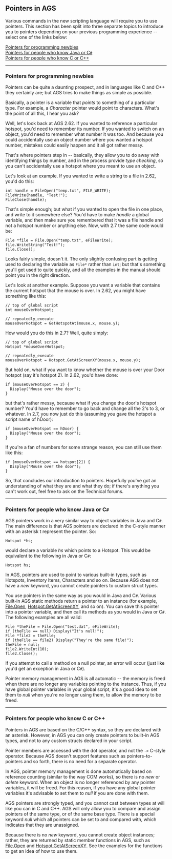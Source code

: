 Pointers in AGS
---------------

Various commands in the new scripting language will require you to use
pointers. This section has been split into three separate topics to
introduce you to pointers depending on your previous programming
experience -- select one of the links below:

[Pointers for programming newbies](#PointersForNewbies)\
[Pointers for people who know Java or C`#`](#PointersForJavaCSharp)\
[Pointers for people who know C or C++](#PointersForC)

------------------------------------------------------------------------



### Pointers for programming newbies

Pointers can be quite a daunting prospect, and in languages like C and
C++ they certainly are; but AGS tries to make things as simple as
possible.

Basically, a pointer is a variable that *points* to something of a
particular type. For example, a *Character* pointer would point to
characters. What's the point of all this, I hear you ask?

Well, let's look back at AGS 2.62. If you wanted to reference a
particular hotspot, you'd need to remember its number. If you wanted to
switch on an object, you'd need to remember what number it was too. And
because you could accidentally use an object number where you wanted a
hotspot number, mistakes could easily happen and it all got rather
messy.

That's where pointers step in -- basically, they allow you to do away
with identifying things by number, and in the process provide *type
checking*, so you can't accidentally use a hotspot where you meant to
use an object.

Let's look at an example. If you wanted to write a string to a file in
2.62, you'd do this:

    int handle = FileOpen("temp.txt", FILE_WRITE);
    FileWrite(handle, "Test!");
    FileClose(handle);

That's simple enough; but what if you wanted to open the file in one
place, and write to it somewhere else? You'd have to make *handle* a
global variable, and then make sure you remembered that it was a file
handle and not a hotspot number or anything else. Now, with 2.7 the same
code would be:

    File *file = File.Open("temp.txt", eFileWrite);
    file.WriteString("Test!");
    file.Close();

Looks fairly simple, doesn't it. The only slightly confusing part is
getting used to declaring the variable as `File*` rather than `int`; but
that's something you'll get used to quite quickly, and all the examples
in the manual should point you in the right direction.

Let's look at another example. Suppose you want a variable that contains
the current hotspot that the mouse is over. In 2.62, you might have
something like this:

    // top of global script
    int mouseOverHotspot;

    // repeatedly_execute
    mouseOverHotspot = GetHotspotAt(mouse.x, mouse.y);

How would you do this in 2.7? Well, quite simply:

    // top of global script
    Hotspot *mouseOverHotspot;

    // repeatedly_execute
    mouseOverHotspot = Hotspot.GetAtScreenXY(mouse.x, mouse.y);

But hold on, what if you want to know whether the mouse is over your
Door hotspot (say it's hotspot 2). In 2.62, you'd have done:

    if (mouseOverHotspot == 2) {
      Display("Mouse over the door");
    }

but that's rather messy, because what if you change the door's hotspot
number? You'd have to remember to go back and change all the 2's to 3,
or whatever. In 2.7, you now just do this (assuming you gave the hotspot
a script name of hDoor):

    if (mouseOverHotspot == hDoor) {
      Display("Mouse over the door");
    }

If you're a fan of numbers for some strange reason, you can still use
them like this:

    if (mouseOverHotspot == hotspot[2]) {
      Display("Mouse over the door");
    }

So, that concludes our introduction to pointers. Hopefully you've got an
understanding of what they are and what they do; if there's anything you
can't work out, feel free to ask on the Technical forums.

------------------------------------------------------------------------



### Pointers for people who know Java or C`#`

AGS pointers work in a very similar way to object variables in Java and
C`#`. The main difference is that AGS pointers are declared in the
C-style manner with an asterisk t represent the pointer. So:

    Hotspot *hs;

would declare a variable *hs* which points to a Hotspot. This would be
equivalent to the following in Java or C`#`:

    Hotspot hs;

In AGS, pointers are used to point to various built-in types, such as
Hotspots, Inventory Items, Characters and so on. Because AGS does not
have a *new* keyword, you cannot create pointers to custom struct types.

You use pointers in the same way as you would in Java and C`#`. Various
built-in AGS static methods return a pointer to an instance (for
example, [File.Open](ags53#File.Open),
[Hotspot.GetAtScreenXY](ags63#Hotspot.GetAtScreenXY), and so on).
You can save this pointer into a pointer variable, and then call its
methods as you would in Java or C`#`. The following examples are all
valid:

    File *theFile = File.Open("test.dat", eFileWrite);
    if (theFile == null) Display("It's null!");
    File *file2 = theFile;
    if (theFile == file2) Display("They're the same file!");
    theFile = null;
    file2.WriteInt(10);
    file2.Close();

If you attempt to call a method on a null pointer, an error will occur
(just like you'd get an exception in Java or C`#`).

Pointer memory management in AGS is all automatic -- the memory is freed
when there are no longer any variables pointing to the instance. Thus,
if you have global pointer variables in your global script, it's a good
idea to set them to *null* when you're no longer using them, to allow
the memory to be freed.

------------------------------------------------------------------------



### Pointers for people who know C or C++

Pointers in AGS are based on the C/C++ syntax, so they are declared with
an asterisk. However, in AGS you can only create pointers to built-in
AGS types, and not to any custom structs declared in your script.

Pointer members are accessed with the dot operator, and not the `->`
C-style operator. Because AGS doesn't support features such as
pointers-to-pointers and so forth, there is no need for a separate
operator.

In AGS, pointer memory management is done automatically based on
reference counting (similar to the way COM works), so there is no *new*
or *delete* keyword. When an object is no longer referenced by any
pointer variables, it will be freed. For this reason, if you have any
global pointer variables it's advisable to set them to *null* if you are
done with them.

AGS pointers are strongly typed, and you cannot cast between types at
will like you can in C and C++. AGS will only allow you to compare and
assign pointers of the same type, or of the same base type. There is a
special keyword *null* which all pointers can be set to and compared
with, which indicates that they are unassigned.

Because there is no *new* keyword, you cannot create object instances;
rather, they are returned by static member functions in AGS, such as
[File.Open](ags53#File.Open) and
[Hotspot.GetAtScreenXY](ags63#Hotspot.GetAtScreenXY). See the
examples for the functions to get an idea of how to use them.
